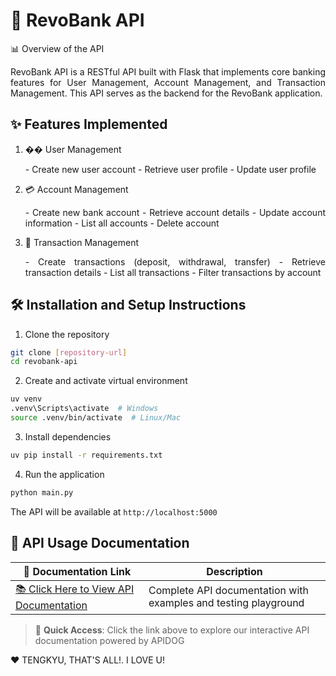 # 🏦 RevoBank API

📊 Overview of the API
<div style="text-align: justify">
RevoBank API is a RESTful API built with Flask that implements core banking features for User Management, Account Management, and Transaction Management. This API serves as the backend for the RevoBank application.
</div>

## ✨ Features Implemented
1. �� User Management
   <div style="text-align: justify">
   - Create new user account
   - Retrieve user profile
   - Update user profile
   </div>

2. 💳 Account Management
   <div style="text-align: justify">
   - Create new bank account
   - Retrieve account details
   - Update account information
   - List all accounts
   - Delete account
   </div>

3. 💸 Transaction Management
   <div style="text-align: justify">
   - Create transactions (deposit, withdrawal, transfer)
   - Retrieve transaction details
   - List all transactions
   - Filter transactions by account
   </div>

## 🛠️ Installation and Setup Instructions
1. Clone the repository
```bash
git clone [repository-url]
cd revobank-api
```

2. Create and activate virtual environment
```bash
uv venv
.venv\Scripts\activate  # Windows
source .venv/bin/activate  # Linux/Mac
```

3. Install dependencies
```bash
uv pip install -r requirements.txt
```

4. Run the application
```bash
python main.py
```

The API will be available at `http://localhost:5000`

## 📝 API Usage Documentation

| 🔗 Documentation Link | Description |
|---------------------|-------------|
| [📚 Click Here to View API Documentation](https://www.apidog.com/apidoc/shared-61623065-9612-491e-afc9-59a12a557d0e) | Complete API documentation with examples and testing playground |

> 🌟 **Quick Access**: Click the link above to explore our interactive API documentation powered by APIDOG

❤️ TENGKYU, THAT'S ALL!. I LOVE U!